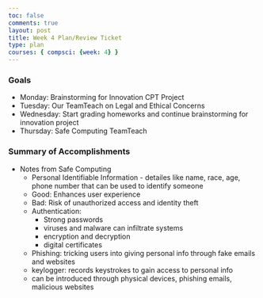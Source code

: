 ```yaml
---
toc: false
comments: true
layout: post
title: Week 4 Plan/Review Ticket 
type: plan
courses: { compsci: {week: 4} }
---
```


### Goals
- Monday: Brainstorming for Innovation CPT Project 
- Tuesday: Our TeamTeach on Legal and Ethical Concerns
- Wednesday: Start grading homeworks and continue brainstorming for innovation project
- Thursday: Safe Computing TeamTeach

### Summary of Accomplishments 
- Notes from Safe Computing 
    - Personal Identifiable Information - detailes like name, race, age, phone number that can be used to identify someone 
    - Good: Enhances user experience
    - Bad: Risk of unauthorized access and identity theft
    - Authentication:
        - Strong passwords
        - viruses and malware can infiltrate systems
        - encryption and decryption 
        - digital certificates
    - Phishing: tricking users into giving personal info through fake emails and websites
    - keylogger: records keystrokes to gain access to personal info
    - can be introduced through physical devices, phishing emails, malicious websites

